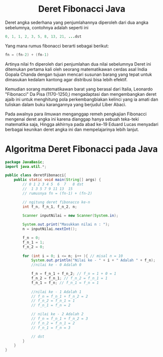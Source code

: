 <div align = "center">
  <h1> Deret Fibonacci Java </h1>
</div>

Deret angka sederhana yang penjumlahannya diperoleh dari dua angka sebelumnya, contohnya adalah seperti ini 
```java
0, 1, 1, 2, 3, 5, 8, 13, 21, ...dst
```

Yang mana rumus fibonacci berarti sebagai berikut:
```java
fn = (fn-2) + (fn-1)
```

Artinya nilai fn diperoleh dari penjumlahan dua nilai sebelumnya
Deret ini ditemukan pertama kali oleh seorang matematikawan cerdas asal India Gopala Chanda dengan tujuan mencari susunan barang yang tepat untuk dimasukan kedalam kantong  agar distribusi bisa lebih efektif.

Kemudian sorang matematikawan barat yang berasal dari Italia, Leonardo "Fibonacci" Da Pisa (1170-1250,) mengadaptasi dan mengembangkan deret ajaib ini untuk menghitung pola perkembangbiakan kelinci yang ia amati dan tuliskan dalam buku karangannya yang berjudul Liber Abaci. 

Pada awalnya para ilmuwan menganggap remeh pengkajian Fibonacci mengenai deret angka ini karena dianggap hanya sebuah teka-teki matematika saja, Hingga akhirnya pada abad ke-19 Eduard Lucas menyadari berbagai keunikan deret angka ini dan mempelajarinya lebih lanjut.

# Algoritma Deret Fibonacci pada Java

```java
package JavaBasic;
import java.util.*;

public class deretFibonacci{
    public static void main(String[] args) {
        // 0 1 2 3 4 5  6  7   8 dst
        //  1 3 5 7 9 11 13  15
        // rumusnya fn = (fn-1) + (fn-2)

        // ngitung deret fibonacco ke-n
        int f_n, f_n_1, f_n_2, n;

        Scanner inputNilai = new Scanner(System.in);
        
        System.out.print("Masukkan nilai n : ");
        n = inputNilai.nextInt();

        f_n = 0;
        f_n_1 = 1;
        f_n_2 = 0;
        
        for (int i = 0; i <= n; i++ ){ // misal n = 10
            System.out.println("Nilai ke - " + i + " Adalah " + f_n);
            //nilai ke - 0 Adalah 0

            f_n = f_n_1 + f_n_2; // f_n = 1 + 0 = 1
            f_n_2 = f_n_1; // f_n_2 = f_n_1 = 1
            f_n_1 = f_n; // f_n_1 = f_n = 1 
            
            //nilai ke - 1 Adalah 1 
            // f_n = f_n_1 + f_n_2 = 2
            // f_n_2 = f_n_1 = 1
            // f_n_1 = f_n = 2

            // nilai ke - 2 Adalah 2
            // f_n = f_n_1 + f_n_2 = 3
            // f_n_2 = f_n_1 = 2
            // f_n_1 = f_n = 3

            // dst
        }
    }
}
```



